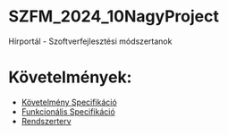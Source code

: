 # SZFM_2024_10NagyProject
Hírportál - Szoftverfejlesztési módszertanok
# Követelmények:
- [Követelmény Specifikáció](Kövspec.md)
- [Funkcionális Specifikáció](Funkspec.md)
- [Rendszerterv](Rendszerterv.md)